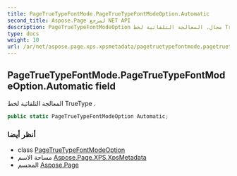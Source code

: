 ```yaml
---
title: PageTrueTypeFontMode.PageTrueTypeFontModeOption.Automatic
second_title: Aspose.Page لمرجع NET API
description: PageTrueTypeFontModeOption مجال. المعالجة التلقائية لخط TrueType .
type: docs
weight: 10
url: /ar/net/aspose.page.xps.xpsmetadata/pagetruetypefontmode.pagetruetypefontmodeoption/automatic/
---
```

## PageTrueTypeFontMode.PageTrueTypeFontModeOption.Automatic field

المعالجة التلقائية لخط TrueType .

```csharp
public static PageTrueTypeFontModeOption Automatic;
```

### أنظر أيضا

* class [PageTrueTypeFontModeOption](../)
* مساحة الاسم [Aspose.Page.XPS.XpsMetadata](../../pagetruetypefontmode.pagetruetypefontmodeoption/)
* المجسم [Aspose.Page](../../../)


